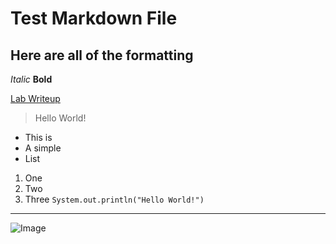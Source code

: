 # Test Markdown File	

## Here are all of the formatting
*Italic*	**Bold**	

[Lab Writeup](https://ucsd-cse15l-w22.github.io/week/week2/)	
> Hello World!
* This is 
* A simple
* List

1. One
2. Two
3. Three
`System.out.println("Hello World!")` 

---
![Image](https://cdn.pixabay.com/photo/2013/07/18/20/26/sea-164989__480.jpg)	
